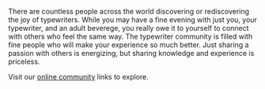 <!-- TITLE: Online Communities -->
<!-- SUBTITLE: typewriter life is infectious -->

There are countless people across the world discovering or rediscovering the joy of typewriters. While you may have a fine evening with just you, your typewriter, and an adult beverege, you really owe it to yourself to connect with others who feel the same way. The typewriter community is filled with fine people who will make your experience so much better. Just sharing a passion with others is energizing, but sharing knowledge and experience is priceless.

Visit our [online community](/useful-links/resources#communities) links to explore.
